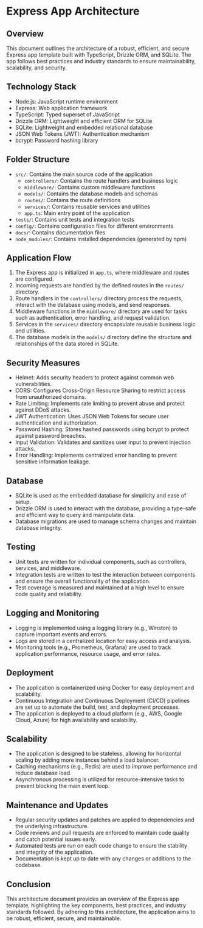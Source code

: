# Express App Architecture

## Overview

This document outlines the architecture of a robust, efficient, and secure Express app template built with TypeScript, Drizzle ORM, and SQLite. The app follows best practices and industry standards to ensure maintainability, scalability, and security.

## Technology Stack

- Node.js: JavaScript runtime environment
- Express: Web application framework
- TypeScript: Typed superset of JavaScript
- Drizzle ORM: Lightweight and efficient ORM for SQLite
- SQLite: Lightweight and embedded relational database
- JSON Web Tokens (JWT): Authentication mechanism
- bcrypt: Password hashing library

## Folder Structure

- `src/`: Contains the main source code of the application
  - `controllers/`: Contains the route handlers and business logic
  - `middleware/`: Contains custom middleware functions
  - `models/`: Contains the database models and schemas
  - `routes/`: Contains the route definitions
  - `services/`: Contains reusable services and utilities
  - `app.ts`: Main entry point of the application
- `tests/`: Contains unit tests and integration tests
- `config/`: Contains configuration files for different environments
- `docs/`: Contains documentation files
- `node_modules/`: Contains installed dependencies (generated by npm)

## Application Flow

1. The Express app is initialized in `app.ts`, where middleware and routes are configured.
2. Incoming requests are handled by the defined routes in the `routes/` directory.
3. Route handlers in the `controllers/` directory process the requests, interact with the database using models, and send responses.
4. Middleware functions in the `middleware/` directory are used for tasks such as authentication, error handling, and request validation.
5. Services in the `services/` directory encapsulate reusable business logic and utilities.
6. The database models in the `models/` directory define the structure and relationships of the data stored in SQLite.

## Security Measures

- Helmet: Adds security headers to protect against common web vulnerabilities.
- CORS: Configures Cross-Origin Resource Sharing to restrict access from unauthorized domains.
- Rate Limiting: Implements rate limiting to prevent abuse and protect against DDoS attacks.
- JWT Authentication: Uses JSON Web Tokens for secure user authentication and authorization.
- Password Hashing: Stores hashed passwords using bcrypt to protect against password breaches.
- Input Validation: Validates and sanitizes user input to prevent injection attacks.
- Error Handling: Implements centralized error handling to prevent sensitive information leakage.

## Database

- SQLite is used as the embedded database for simplicity and ease of setup.
- Drizzle ORM is used to interact with the database, providing a type-safe and efficient way to query and manipulate data.
- Database migrations are used to manage schema changes and maintain database integrity.

## Testing

- Unit tests are written for individual components, such as controllers, services, and middleware.
- Integration tests are written to test the interaction between components and ensure the overall functionality of the application.
- Test coverage is measured and maintained at a high level to ensure code quality and reliability.

## Logging and Monitoring

- Logging is implemented using a logging library (e.g., Winston) to capture important events and errors.
- Logs are stored in a centralized location for easy access and analysis.
- Monitoring tools (e.g., Prometheus, Grafana) are used to track application performance, resource usage, and error rates.

## Deployment

- The application is containerized using Docker for easy deployment and scalability.
- Continuous Integration and Continuous Deployment (CI/CD) pipelines are set up to automate the build, test, and deployment processes.
- The application is deployed to a cloud platform (e.g., AWS, Google Cloud, Azure) for high availability and scalability.

## Scalability

- The application is designed to be stateless, allowing for horizontal scaling by adding more instances behind a load balancer.
- Caching mechanisms (e.g., Redis) are used to improve performance and reduce database load.
- Asynchronous processing is utilized for resource-intensive tasks to prevent blocking the main event loop.

## Maintenance and Updates

- Regular security updates and patches are applied to dependencies and the underlying infrastructure.
- Code reviews and pull requests are enforced to maintain code quality and catch potential issues early.
- Automated tests are run on each code change to ensure the stability and integrity of the application.
- Documentation is kept up to date with any changes or additions to the codebase.

## Conclusion

This architecture document provides an overview of the Express app template, highlighting the key components, best practices, and industry standards followed. By adhering to this architecture, the application aims to be robust, efficient, secure, and maintainable.
